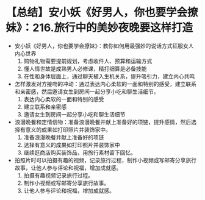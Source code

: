 # 【总结】安小妖《好男人，你也要学会撩妹》：216.旅行中的美妙夜晚要这样打造

-   安小妖《好男人，你也要学会撩妹》：教你如何用最强妙的说话方式征服女人内心世界
    1.  购物礼物需要提前规划，考虑收件人、预算和运输方式
    2.  懂人情世故是成熟男人必修课，精打细算是必备技能
    3.  在性和身体层面上，通过聊天植入生机关系，提升吸引力，建立内心共鸣
-   怎样激发对方接吻的冲动：通过表达内心柔软的一面和特别的感受，建立联系和亲密感，然后邀请女生到房间一起分享小吃和聊生活细节。
    1.  表达内心柔软的一面和特别的感受
    2.  建立联系和亲密感
    3.  邀请女生到房间一起分享小吃和聊生活细节
-   浪漫晚餐和定情信物：准备浪漫晚餐并献上准备好的项链，提升感情，然后选择有意义的成果如打印照片并装饰家中。
    1.  准备浪漫晚餐并献上准备好的项链
    2.  选择有意义的成果如打印照片并装饰家中
    3.  继续逛商店购买装饰品，用旅行素材留下回忆。
-   拍照片时可以拍摄有趣的视频，记录旅行过程，制作小视频或写邮寄分享旅行故事，让他人参与评论和祝福，增加成就感。
    1.  拍摄有趣视频记录旅行过程。
    2.  制作小视频或写邮寄分享旅行故事。
    3.  让他人参与评论和祝福，增加成就感。